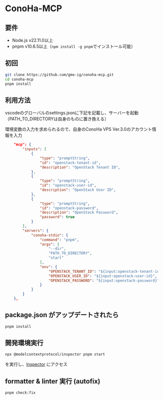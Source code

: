# ConoHa-MCP

## 要件

- Node.js v22.11.0以上
- pnpm v10.6.5以上（`npm install -g pnpm`でインストール可能）

## 初回

```bash
git clone https://github.com/gmo-ig/conoha-mcp.git
cd conoha-mcp
pnpm install
```

## 利用方法

vscodeのグローバルのsettings.jsonに下記を記載し、サーバーを起動（PATH_TO_DIRECTORYは自身のものに置き換える）

環境変数の入力を求められるので、自身のConoHa VPS Ver.3.0のアカウント情報を入力

```json
    "mcp": {
        "inputs": [
            {
                "type": "promptString",
                "id": "openstack-tenant-id",
                "description": "OpenStack Tenant ID",
            },
            {
                "type": "promptString",
                "id": "openstack-user-id",
                "description": "OpenStack User ID",
            },
            {
                "type": "promptString",
                "id": "openstack-password",
                "description": "OpenStack Password",
                "password": true
            }
        ],
        "servers": {
            "conoha-stdio": {
                "command": "pnpm",
                "args": [
                    "--dir",
                    "PATH_TO_DIRECTORY",
                    "start"
                ],
                "env": {
                    "OPENSTACK_TENANT_ID": "${input:openstack-tenant-id}",
                    "OPENSTACK_USER_ID": "${input:openstack-user-id}",
                    "OPENSTACK_PASSWORD": "${input:openstack-password}",
                }
            }
        }
    },
```

## package.json がアップデートされたら

```bash
pnpm install
```

## 開発環境実行

```bash
npx @modelcontextprotocol/inspector pnpm start
```

を実行し、[Inspector](http://127.0.0.1:6274/#resources) にアクセス

## formatter & linter 実行 (autofix)

```bash
pnpm check:fix
```

